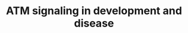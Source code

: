 ---
annotations:
- id: PW:0000087
  parent: regulatory pathway
  type: Pathway Ontology
  value: G1 phase pathway
- id: PW:0000099
  parent: regulatory pathway
  type: Pathway Ontology
  value: DNA repair pathway
authors:
- AARandCo
- Khanspers
- MaintBot
- Eweitz
- Egonw
citedin:
- link: PMC7470419
description: This pathway is modeled after Figure 4 in the article "The ATM signaling
  network in development and disease" (See Bibliography).  When DNA is damaged, DDR
  begins to work on recuperating the damage through the appropriate cellular programs
  such as transcription, translation, etc etc. The ataxia-telangiectasia mutated (ATM)
  kinase acts as the main core of this pathway acting upon or receiving a lot of the
  reactions towards other gene products. ATM substrates use several different cell
  cycle checkpoints to determine the health of the DNA, and determine different types
  of disease/damage done to the DNA. The p38MAPK which is a reaction by ATM later
  leads to HSP27 which inhibits oxidative stress within the cell. DDR and ATM both
  work to help the cell recover from any damage it has received and understanding
  how ATM works will help increase doctors and scientists understanding of diseases,
  and their treatment.   Proteins on this pathway have targeted assays available via
  the [https://assays.cancer.gov/available_assays?wp_id=WP3878 CPTAC Assay Portal]
last-edited: 2021-05-22
organisms:
- Homo sapiens
redirect_from:
- /index.php/Pathway:WP3878
- /instance/WP3878
- /instance/WP3878_rr123399
revision: r123399
schema-jsonld:
- '@context': https://schema.org/
  '@id': https://wikipathways.github.io/pathways/WP3878.html
  '@type': Dataset
  creator:
    '@type': Organization
    name: WikiPathways
  description: This pathway is modeled after Figure 4 in the article "The ATM signaling
    network in development and disease" (See Bibliography).  When DNA is damaged,
    DDR begins to work on recuperating the damage through the appropriate cellular
    programs such as transcription, translation, etc etc. The ataxia-telangiectasia
    mutated (ATM) kinase acts as the main core of this pathway acting upon or receiving
    a lot of the reactions towards other gene products. ATM substrates use several
    different cell cycle checkpoints to determine the health of the DNA, and determine
    different types of disease/damage done to the DNA. The p38MAPK which is a reaction
    by ATM later leads to HSP27 which inhibits oxidative stress within the cell. DDR
    and ATM both work to help the cell recover from any damage it has received and
    understanding how ATM works will help increase doctors and scientists understanding
    of diseases, and their treatment.   Proteins on this pathway have targeted assays
    available via the [https://assays.cancer.gov/available_assays?wp_id=WP3878 CPTAC
    Assay Portal]
  keywords:
  - 53BP1
  - AMPK
  - ATF2
  - ATM
  - ATMIN
  - ATR
  - Artemis
  - Aurora B
  - Bub1
  - CDK
  - CDK5
  - CEP63
  - CHK1
  - CHK2
  - CTIP
  - Cdc25
  - DNAPKcs
  - G6PD
  - H2AX
  - HDAC4
  - HMGN1
  - HSP27
  - KAP1
  - LKB1
  - Lamin-B
  - MDC1
  - MRE11A
  - MRE11B
  - NEMO
  - NF-KB
  - Nbs1
  - PP5
  - PPP2R4
  - RIF1
  - RNF168
  - RNF20
  - RNF40
  - RNF8
  - Rad50
  - 'Reactive Oxygen Species '
  - SMC1
  - TIP60
  - TSC2
  - WIP1
  - XLF
  - mTORC1
  - p38
  - p38MAPK
  license: CC0
  name: 'ATM signaling in development and disease '
seo: CreativeWork
title: 'ATM signaling in development and disease '
wpid: WP3878
---